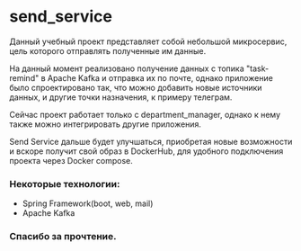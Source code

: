 # send_service

Данный учебный проект представляет собой небольшой микросервис,
цель которого отправлять полученные им данные.

На данный момент реализовано получение данных с топика "task-remind" в Apache Kafka
и отправка их по почте,
однако приложение было спроектировано так,
что можно добавить новые источники данных,
и другие точки назначения, к примеру телеграм.

Сейчас проект работает только с department_manager,
однако к нему также можно интегрировать другие приложения.

Send Service дальше будет улучшаться,
приобретая новые возможности и вскоре получит свой образ в DockerHub,
для удобного подключения проекта через Docker compose.

### Некоторые технологии:
* Spring Framework(boot, web, mail)
* Apache Kafka

### Спасибо за прочтение. 
